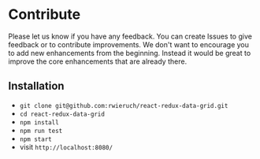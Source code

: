 # Contribute

Please let us know if you have any feedback. You can create Issues to give feedback or to contribute improvements. We don't want to encourage you to add new enhancements from the beginning. Instead it would be great to improve the core enhancements that are already there.

## Installation

* `git clone git@github.com:rwieruch/react-redux-data-grid.git`
* `cd react-redux-data-grid`
* `npm install`
* `npm run test`
* `npm start`
* visit `http://localhost:8080/`
